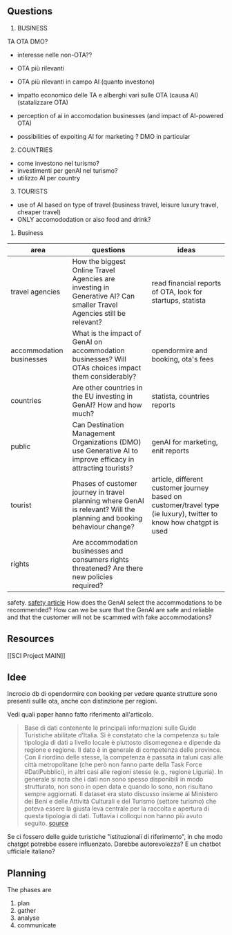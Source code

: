 
## Questions
1. BUSINESS

TA
OTA
DMO?

- interesse nelle non-OTA??
- OTA più rilevanti
- OTA più rilevanti in campo AI (quanto investono)

- impatto economico delle TA e alberghi vari sulle OTA (causa AI)
(statalizzare OTA)
 
- perception of ai in accomodation businesses (and impact of AI-powered OTA)

-  possibilities of expoiting AI for marketing ? DMO in particular

2. COUNTRIES
- come investono nel turismo?
- investimenti per genAI nel turismo?
- utilizzo AI per country

3. TOURISTS
-  use of AI based on type of travel (business travel, leisure luxury travel, cheaper travel)
- ONLY accomododation or also food and drink?

1. Business



| area                     | questions                                                                                                              | ideas                                                                                                              |
| ------------------------ | ---------------------------------------------------------------------------------------------------------------------- | ------------------------------------------------------------------------------------------------------------------ |
| travel agencies          | How the biggest Online Travel Agencies are investing in Generative AI? Can smaller Travel Agencies still be relevant?  | read financial reports of OTA, look for startups, statista                                                         |
| accommodation businesses | What is the impact of GenAI on accommodation businesses? Will OTAs choices impact them considerably?                   | opendormire and booking, ota's fees                                                                                |
| countries                | Are other countries in the EU investing in GenAI? How and how much?                                                    | statista, countries reports                                                                                        |
| public                   | Can Destination Management Organizations (DMO) use Generative AI to improve efficacy in attracting tourists?           | genAI for marketing, enit reports                                                                                  |
| tourist                  | Phases of customer journey in travel planning where GenAI is relevant? Will the planning and booking behaviour change? | article, different customer journey based on customer/travel type (ie luxury), twitter to know how chatgpt is used |
| rights                   | Are accommodation businesses and consumers rights threatened? Are there new policies required?                         |                                                                                                                    |

safety. [safety article](https://news.booking.com/it/bookingcom-e-polizia-postale-5-raccomandazioni-per-prenotare-online-in-sicurezza/)
How does the GenAI select the accommodations to be recommended? How can we be sure that the GenAI are safe and reliable and that the customer will not be scammed with fake accommodations?


## Resources
[[SCI Project MAIN]]


## Idee
Incrocio db di opendormire con booking per vedere quante strutture sono presenti sullle ota, anche con distinzione per regioni.

Vedi quali paper hanno fatto riferimento all'articolo.



>Base di dati contenente le principali informazioni sulle Guide Turistiche abilitate d’Italia.
>Si è constatato che la competenza su tale tipologia di dati a livello locale è piuttosto disomegenea e dipende da regione e regione. Il dato è in generale di competenza delle province. Con il riordino delle stesse, la competenza è passata in taluni casi alle città metropolitane (che però non fanno parte della Task Force #DatiPubblici), in altri casi alle regioni stesse (e.g., regione Liguria). In generale si nota che i dati non sono spesso disponibili in modo strutturato, non sono in open data e quando lo sono, non risultano sempre aggiornati. Il dataset era stato discusso insieme al Ministero dei Beni e delle Attività Culturali e del Turismo (settore turismo) che poteva essere la giusta leva centrale per la raccolta e apertura di questa tipologia di dati. Tuttavia i colloqui non hanno più avuto seguito.
>[source](https://docs.italia.it/italia/daf/pianotri-elencobasidatichiave/it/stabile/monitoraggio.html#strutture-ricettive)

Se ci fossero delle guide turistiche "istituzionali di riferimento", in che modo chatgpt potrebbe essere influenzato. Darebbe autorevolezza? E un chatbot ufficiale italiano?




## Planning

The phases are
1. plan
2. gather
3. analyse
4. communicate





